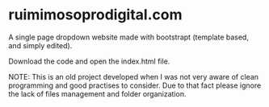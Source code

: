 # ruimimosoprodigital.com

A single page dropdown website made with bootstrapt (template based, and simply edited). 

Download the code and open the index.html file.

NOTE: This is an old project developed when I was not very aware of clean programming and good practises to consider. Due to that fact please ignore the lack of files management and folder organization.
